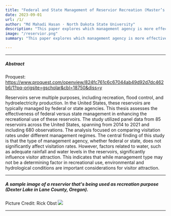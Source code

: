 ```yaml
---
title: "Federal and State Management of Reservior Recreation (Master’s Thesis) ."
date: 2023-09-01
url: /1/
author: "Md Mahadi Hasan · North Dakota State University"
description: "This paper explores which management agency is more effective in managing reservior for recreation purpose"
image: "/reservior.png"
summary: "This paper explores which management agency is more effective in managing reservior for recreation purpose."

---
```

---

##### Abstract
Proquest: https://www.proquest.com/openview/824fc761c6c67044ab49d92d7dc462b6/1?pq-origsite=gscholar&cbl=18750&diss=y

Reservoirs serve multiple purposes, including recreation, flood control, and hydroelectricity production. In the United States, these reservoirs are typically managed by federal or state agencies. This thesis assesses the effectiveness of federal versus state management in enhancing the recreational use of these reservoirs. The study utilized panel data from 85 reservoirs across the United States, spanning from 2014 to 2021 and including 680 observations. The analysis focused on comparing visitation rates under different management regimes. The central finding of this study is that the type of management agency, whether federal or state, does not significantly affect visitation rates. However, factors related to water, such as adequate rainfall and water levels in the reservoirs, significantly influence visitor attraction. This indicates that while management type may not be a determining factor in recreational use, environmental and hydrological conditions are important considerations for visitor attraction.

---

##### A sample image of a reservior that's being used as recreation purpose (Dexter Lake in Lane County, Oregon).
Picture Credit: Rick Obst
![](/reservior.png)

---



